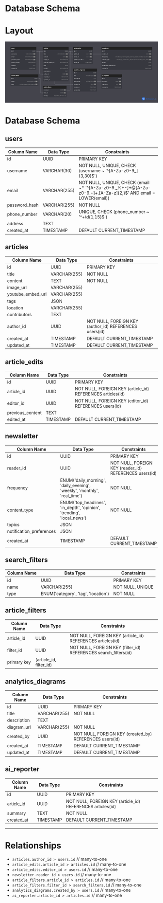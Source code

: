 # Database Schema

# Layout
![alt text](dbSchema.png)


# Database Schema

## users
| Column Name      | Data Type        | Constraints                                                |
|------------------|------------------|------------------------------------------------------------|
| id               | UUID             | PRIMARY KEY                                                |
| username         | VARCHAR(30)      | NOT NULL, UNIQUE, CHECK (username ~ '^[A-Za-z0-9_]{3,30}$') |
| email            | VARCHAR(255)     | NOT NULL, UNIQUE, CHECK (email ~* '^[A-Za-z0-9._%+-]+@[A-Za-z0-9.-]+\.[A-Za-z]{2,}$' AND email = LOWER(email)) |
| password_hash    | VARCHAR(255)     | NOT NULL                                                   |
| phone_number     | VARCHAR(20)      | UNIQUE, CHECK (phone_number ~ '^\+\d{1,15}$')              |
| address          | TEXT             |                                                            |
| created_at       | TIMESTAMP        | DEFAULT CURRENT_TIMESTAMP                                   |

## articles
| Column Name      | Data Type        | Constraints                                                |
|------------------|------------------|------------------------------------------------------------|
| id               | UUID             | PRIMARY KEY                                                |
| title            | VARCHAR(255)     | NOT NULL                                                   |
| content          | TEXT             | NOT NULL                                                   |
| image_url        | VARCHAR(255)     |                                                            |
| youtube_embed_url| VARCHAR(255)     |                                                            |
| tags             | JSON             |                                                            |
| location         | VARCHAR(255)     |                                                            |
| contributors     | TEXT             |                                                            |
| author_id        | UUID             | NOT NULL, FOREIGN KEY (author_id) REFERENCES users(id)     |
| created_at       | TIMESTAMP        | DEFAULT CURRENT_TIMESTAMP                                   |
| updated_at       | TIMESTAMP        | DEFAULT CURRENT_TIMESTAMP                                   |

## article_edits
| Column Name      | Data Type        | Constraints                                                |
|------------------|------------------|------------------------------------------------------------|
| id               | UUID             | PRIMARY KEY                                                |
| article_id       | UUID             | NOT NULL, FOREIGN KEY (article_id) REFERENCES articles(id) |
| editor_id        | UUID             | NOT NULL, FOREIGN KEY (editor_id) REFERENCES users(id)     |
| previous_content | TEXT             |                                                            |
| edited_at        | TIMESTAMP        | DEFAULT CURRENT_TIMESTAMP                                   |

## newsletter
| Column Name               | Data Type             | Constraints                                                  |
|---------------------------|-----------------------|--------------------------------------------------------------|
| id                        | UUID                  | PRIMARY KEY                                                  |
| reader_id                 | UUID                  | NOT NULL, FOREIGN KEY (reader_id) REFERENCES users(id)       |
| frequency                 | ENUM('daily_morning', 'daily_evening', 'weekly', 'monthly', 'real_time') | NOT NULL                                                   |
| content_type              | ENUM('top_headlines', 'in_depth', 'opinion', 'trending', 'local_news') | NOT NULL                                                   |
| topics                    | JSON                  |                                                              |
| notification_preferences  | JSON                  |                                                              |
| created_at                | TIMESTAMP             | DEFAULT CURRENT_TIMESTAMP                                     |

## search_filters
| Column Name      | Data Type        | Constraints                                                |
|------------------|------------------|------------------------------------------------------------|
| id               | UUID             | PRIMARY KEY                                                |
| name             | VARCHAR(255)     | NOT NULL, UNIQUE                                           |
| type             | ENUM('category', 'tag', 'location') | NOT NULL                                               |

## article_filters
| Column Name      | Data Type        | Constraints                                                |
|------------------|------------------|------------------------------------------------------------|
| article_id       | UUID             | NOT NULL, FOREIGN KEY (article_id) REFERENCES articles(id) |
| filter_id        | UUID             | NOT NULL, FOREIGN KEY (filter_id) REFERENCES search_filters(id) |
| primary key      | (article_id, filter_id) |                                                            |

## analytics_diagrams
| Column Name      | Data Type        | Constraints                                                |
|------------------|------------------|------------------------------------------------------------|
| id               | UUID             | PRIMARY KEY                                                |
| title            | VARCHAR(255)     | NOT NULL                                                   |
| description      | TEXT             |                                                            |
| diagram_url      | VARCHAR(255)     | NOT NULL                                                   |
| created_by       | UUID             | NOT NULL, FOREIGN KEY (created_by) REFERENCES users(id)    |
| created_at       | TIMESTAMP        | DEFAULT CURRENT_TIMESTAMP                                   |
| updated_at       | TIMESTAMP        | DEFAULT CURRENT_TIMESTAMP                                   |

## ai_reporter
| Column Name      | Data Type        | Constraints                                                |
|------------------|------------------|------------------------------------------------------------|
| id               | UUID             | PRIMARY KEY                                                |
| article_id       | UUID             | NOT NULL, FOREIGN KEY (article_id) REFERENCES articles(id) |
| summary          | TEXT             | NOT NULL                                                   |
| created_at       | TIMESTAMP        | DEFAULT CURRENT_TIMESTAMP                                   |

---

# Relationships

- `articles.author_id > users.id` // many-to-one
- `article_edits.article_id > articles.id` // many-to-one
- `article_edits.editor_id > users.id` // many-to-one
- `newsletter.reader_id > users.id` // many-to-one
- `article_filters.article_id > articles.id` // many-to-one
- `article_filters.filter_id > search_filters.id` // many-to-one
- `analytics_diagrams.created_by > users.id` // many-to-one
- `ai_reporter.article_id > articles.id` // many-to-one